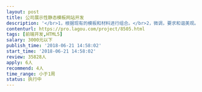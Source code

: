 ```yaml
---                
layout: post       
title: 公司展示性静态模板网站开发           
description: '</br>1，根据现有的模板和材料进行组合。</br>2，微调，要求和谐美观。</br>3，需要ps等软件根据现有的材料进行作图</br>'     
contenturl: https://pro.lagou.com/project/8505.html      
tags: [前端开发,HTML5]            
salary: 3000元以下          
publish_time: '2018-06-21 14:58:02'         
start_time: '2018-06-21 14:58:02'           
review: 35828人                   
apply: 6人                   
recommend: 4人                   
time_range: 小于1周              
status: 执行中                  
---                 
```

